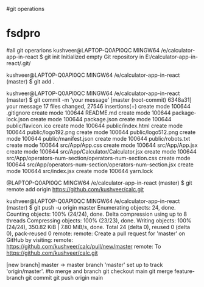 #git operations


# fsdpro
#all git operarions kushveer@LAPTOP-Q0API0QC MINGW64 /e/calculator-app-in-react $ git init Initialized empty Git repository in E:/calculator-app-in-react/.git/

kushveer@LAPTOP-Q0API0QC MINGW64 /e/calculator-app-in-react (master) $ git add .

kushveer@LAPTOP-Q0API0QC MINGW64 /e/calculator-app-in-react (master) $ git commit -m 'your message' [master (root-commit) 6348a31] your message 17 files changed, 27546 insertions(+) create mode 100644 .gitignore create mode 100644 README.md create mode 100644 package-lock.json create mode 100644 package.json create mode 100644 public/favicon.ico create mode 100644 public/index.html create mode 100644 public/logo192.png create mode 100644 public/logo512.png create mode 100644 public/manifest.json create mode 100644 public/robots.txt create mode 100644 src/App/App.css create mode 100644 src/App/App.jsx create mode 100644 src/App/Calculator/Calculator.jsx create mode 100644 src/App/operators-num-section/operators-num-section.css create mode 100644 src/App/operators-num-section/operators-num-section.jsx create mode 100644 src/index.jsx create mode 100644 yarn.lock

@LAPTOP-Q0API0QC MINGW64 /e/calculator-app-in-react (master) $ git remote add origin https://github.com/kushveer/calc.git

kushveer@LAPTOP-Q0API0QC MINGW64 /e/calculator-app-in-react (master) $ git push -u origin master Enumerating objects: 24, done. Counting objects: 100% (24/24), done. Delta compression using up to 8 threads Compressing objects: 100% (23/23), done. Writing objects: 100% (24/24), 350.82 KiB | 7.80 MiB/s, done. Total 24 (delta 0), reused 0 (delta 0), pack-reused 0 remote: remote: Create a pull request for 'master' on GitHub by visiting: remote: https://github.com/kushveer/calc/pull/new/master remote: To https://github.com/kushveer/calc.git

[new branch] master -> master branch 'master' set up to track 'origin/master'. #to merge and branch git checkout main git merge feature-branch git commit git push origin main
